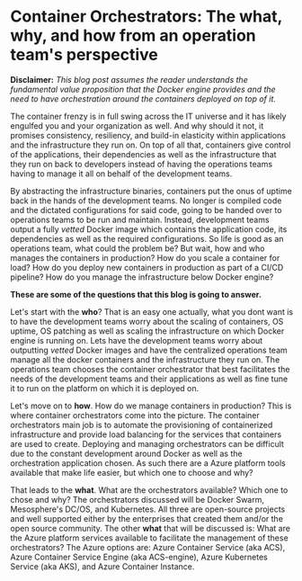 # Container Orchestrators: The what, why, and how from an operation team's perspective


**Disclaimer:** *This blog post assumes the reader understands the fundamental value proposition that the Docker engine provides and the need to have orchestration around the containers deployed on top of it.*

The container frenzy is in full swing across the IT universe and it has likely engulfed you and your organization as well. And why should it not, it promises consistency, resiliency, and build-in elasticity within applications and the infrastructure they run on. On top of all that, containers give control of the applications, their dependencies as well as the infrastructure that they run on back to developers instead of having the operations teams having to manage it all on behalf of the development teams. 

By abstracting the infrastructure binaries, containers put the onus of uptime back in the hands of the development teams. No longer is compiled code and the dictated configurations for said code, going to be handed over to operations teams to be run and maintain. Instead, development teams output a fully *vetted* Docker image which contains the application code, its dependencies as well as the required configurations. So life is good as an operations team, what could the problem be? But wait, how and who manages the containers in production? How do you scale a container for load? How do you deploy new containers in production as part of a CI/CD pipeline? How do you manage the infrastructure below Docker engine? 

**These are some of the questions that this blog is going to answer.**

Let's start with the **who**? That is an easy one actually, what you dont want is to have the development teams worry about the scaling of containers, OS uptime, OS patching as well as scaling the infrastructure on which Docker engine is running on. Lets have the development teams worry about outputting *vetted* Docker images and have the centralized operations team manage all the docker containers and the infrastructure they run on. The operations team chooses the container orchestrator that best facilitates the needs of the development teams and their applications as well as fine tune it to run on the platform on which it is deployed on.

Let's move on to **how**. How do we manage containers in production? This is where container orchestrators come into the picture. The container orchestrators main job is to automate the provisioning of containerized infrastructure and provide load balancing for the services that containers are used to create. Deploying and managing orchestrators can be difficult due to the constant development around Docker as well as the orchestration application chosen. As such there are a Azure platform tools available that make life easier, but which one to choose and why? 

That leads to the **what**. What are the orchestrators available? Which one to chose and why? The orchestrators discussed will be Docker Swarm, Mesosphere's DC/OS, and Kubernetes. All three are open-source projects and well supported either by the enterprises that created them and/or the open source community. The other **what** that will be discussed is: What are the Azure platform services available to facilitate the management of these orchestrators? The Azure options are: Azure Container Service (aka ACS), Azure Container Service Engine (aka ACS-engine), Azure Kubernetes Service (aka AKS), and Azure Container Instance.

